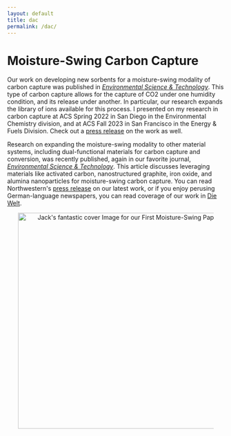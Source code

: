 ```yaml
---
layout: default
title: dac
permalink: /dac/
---
```


# Moisture-Swing Carbon Capture

Our work on developing new sorbents for a moisture-swing modality of carbon capture was published in [_Environmental Science & Technology_](https://pubs.acs.org/doi/full/10.1021/acs.est.3c02543). This type of carbon capture allows for the capture of CO2 under one humidity condition, and its release under another. In particular, our research expands the library of ions available for this process. I presented on my research in carbon capture at ACS Spring 2022 in San Diego in the Environmental Chemistry division, and at ACS Fall 2023 in San Francisco in the Energy & Fuels Division. Check out a [press release](https://www.mccormick.northwestern.edu/news/articles/2023/10/pulling-carbon-dioxide-straight-from-the-air/) on the work as well. 

Research on expanding the moisture-swing modality to other material systems, including dual-functional materials for carbon capture and conversion, was recently published, again in our favorite journal, [_Environmental Science & Technology_](https://pubs.acs.org/doi/10.1021/acs.est.4c11308). This article discusses leveraging materials like activated carbon, nanostructured graphite, iron oxide, and alumina nanoparticles for moisture-swing carbon capture.  You can read Northwestern's [press release](https://news.northwestern.edu/stories/2025/04/carbon-capture-affordable-materials/) on our latest work, or if you enjoy perusing German-language newspapers, you can read coverage of our work in [Die Welt](https://www.welt.de/wissenschaft/article255882080/Emission-Hoffnung-auf-CO-Speicherung-zum-Nullpreis-durch-Luftfeuchtigkeit.html#Comments).

<div style="text-align: center;">
  <img src="/assets/images/estcover.jpg" alt="Jack's fantastic cover Image for our First Moisture-Swing Paper." style="max-width: 90%; width: 500px;">
</div>

